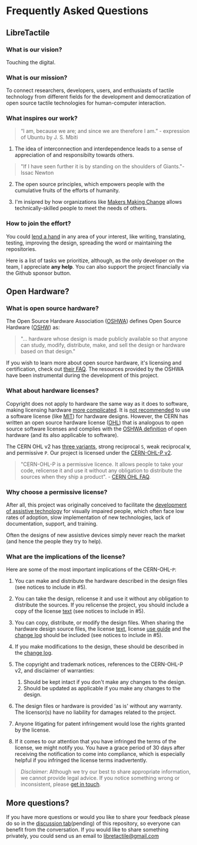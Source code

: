 # Frequently Asked Questions

## LibreTactile

### What is our vision?

Touching the digital.

### What is our mission?

To connect researchers, developers, users, and enthusiasts of tactile technology from different fields for the development and democratization of open source tactile technologies for human-computer interaction. 

### What inspires our work?

> “I am, because we are; and since we are therefore I am.” - expression of Ubuntu by J. S. Mbiti

1. The idea of interconnection and interdependence leads to a sense of appreciation of and responsibilty towards others.

> "If I have seen further it is by standing on the shoulders of Giants."- Issac Newton

2. The open source principles, which empowers people with the cumulative fruits of the efforts of humanity.

3. I'm insipred by how organizations like [Makers Making Change](https://makersmakingchange.com/) allows technically-skilled people to meet the needs of others.

### How to join the effort?

You could [lend a hand](/docs/README.md#help-out) in any area of your interest, like writing, translating, testing, improving the design, spreading the word or maintaining the repositories.

<!--TODO: List of tasks to prioritize-->
Here is a list of tasks we prioritize, although, as the only developer on the team, I appreciate **any help**.
You can also support the project financially via the Github sponsor button.
<!--TODO: Setup sponsor button-->

## Open Hardware?

### What is open source hardware?

The Open Source Hardware Association ([OSHWA](https://www.oshwa.org/)) defines Open Source Hardware ([OSHW](https://www.oshwa.org/definition/)) as:

> "... hardware whose design is made publicly available so that anyone can study, modify, distribute, make, and sell the design or hardware based on that design."

If you wish to learn more about open source hardware, it's licensing and certification, check out [their FAQ](https://www.oshwa.org/faq/). The resources provided by the OSHWA have been instrumental during the development of this project.

### What about hardware licenses?

Copyright does not apply to hardware the same way as it does to software, making licensing hardware [more complicated](https://opensource.com/law/15/2/intro-open-hardware-licensing). It is [not recommended](https://ohwr.org/project/cernohl/wikis/faq#q-why-not-use-existing-licences-such-as-gpl-and-any-in-the-family-of-creative-commons-licences) to use a software license (like [MIT](/docs/README.md#license)) for hardware designs. However, the CERN has written an open source hardware license ([OHL](https://ohwr.org/cernohl)) that is analogous to open source software licenses and complies with the [OSHWA definition](https://www.oshwa.org/definition/) of open hardware (and its also applicable to software).

The CERN OHL v2 has [three variants](https://cern-ohl.web.cern.ch/), strong reciprocal `S`, weak reciprocal `W`, and permissive `P`. Our project is licensed under the [CERN-OHL-P v2](/docs/hw-license/cern-ohl-p-v2.md).

> "CERN-OHL-P is a permissive licence. It allows people to take your code, relicense it and use it without any obligation to distribute the sources when they ship a product". - [CERN OHL FAQ](https://ohwr.org/project/cernohl/wikis/faq#q-what-are-all-these-suffixes).

### Why choose a permissive license?

After all, this project was originally conceived to facilitate the [development of assistive technology](/docs/README.md#why-tact-io) for visually impaired people, which often face low rates of adoption, slow implementation of new technologies, lack of documentation, support, and training. 

Often the designs of new assistive devices simply never reach the market (and hence the people they try to help).

### What are the implications of the license?

Here are some of the most important implications of the CERN-OHL-`P`:

1. You can make and distribute the hardware described in the design files (see notices to include in #5).
1. You can take the design, relicense it and use it without any obligation to distribute the sources. If you relicense the project, you should include a copy of the license [text](/docs/hw-license/cern-ohl-p-v2.md) (see notices to include in #5).
1. You can copy, distribute, or modify the design files. When sharing the hardware design source files, the license [text](/docs/hw-license/cern-ohl-p-v2.md), license [use guide](/docs/hw-license/hw-license-howto.pdf) and the [change log](/docs/changes.md) should be included (see notices to include in #5).
1. If you make modifications to the design, these should be described in the [change log](/docs/changes.md).
1. The copyright and trademark notices, references to the CERN-OHL-P v2, and disclaimer of warranties:
   1. Should be kept intact if you don't make any changes to the design.
   2. Should be updated as applicable if you make any changes to the design.
   <!--   3. Must be included with the hardware you make and distribute from the source files in the project. -->
1. The design files or hardware is provided 'as is' without any warranty. The licensor(s) have no liability for damages related to the project.

1. Anyone litigating for patent infringement would lose the rights granted by the license.

1. If it comes to our attention that you have infringed the terms of the license, we might notify you. You have a grace period of 30 days after receiving the notification to come into compliance, which is especially helpful if you infringed the license terms inadvertently.

> _Disclaimer_: Although we try our best to share appropriate information, we cannot provide legal advice. If you notice something wrong or inconsistent, please [get in touch](/docs/README.md#get-in-touch).

## More questions?

If you have more questions or would you like to share your feedback please do so in the [discussion tab]()(pending) of this repository, so everyone can benefit from the conversation. If you would like to share something privately, you could send us an email to [libretactile@gmail.com](mailto:libretactile@gmail.com)
